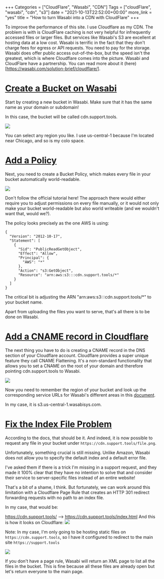 +++
Categories = ["CloudFlare", "Wasabi", "CDN"]
Tags = ["cloudFlare", "wasabi", "cdn", "s3"]
date = "2021-10-13T22:52:00+00:00"
more_link = "yes"
title = "How to turn Wasabi into a CDN with CloudFlare"
+++

To improve the performance of this site. I use Cloudflare as my CDN. The problem is with is CloudFlare caching is not very helpful for infrequently accessed files or larger files. But services like Wasabi's S3 are excellent at hosting data at a low cost. Wasabi is terrific in the fact that they don't charge fees for egress or API requests. You need to pay for the storage. Wasabi does offer public access out-of-the-box, but the speed isn't the greatest, which is where Cloudflare comes into the picture. Wasabi and CloudFlare have a partnership. You can read more about it (here)[https://wasabi.com/solution-brief/cloudflare/].

<!--more-->
# [Create a Bucket on Wasabi](#create-bucket)

Start by creating a new bucket in Wasabi. Make sure that it has the same name as your domain or subdomain!

In this case, the bucket will be called cdn.support.tools.

![](https://cdn.support.tools/posts/how-to-turn-wasabi-into-a-cdn-with-cloudflare/01_bucket.png)

You can select any region you like. I use us-central-1 because I'm located near Chicago, and so is my colo space.

# [Add a Policy](#policy)

Next, you need to create a Bucket Policy, which makes every file in your bucket automatically world-readable.

![](https://cdn.support.tools/posts/how-to-turn-wasabi-into-a-cdn-with-cloudflare/02_s3policy.png)

Don't follow the official tutorial here! The approach there would either require you to adjust permissions on every file manually, or it would not only make your bucket world-readable but also world writeable (and we wouldn't want that, would we?).

The policy looks precisely as the one AWS is using:
```
{
  "Version": "2012-10-17",
  "Statement": [
    {
      "Sid": "PublicReadGetObject",
      "Effect": "Allow",
      "Principal": {
        "AWS": "*"
      },
      "Action": "s3:GetObject",
      "Resource": "arn:aws:s3:::cdn.support.tools/*"
    }
  ]
}
```
The critical bit is adjusting the ARN "arn:aws:s3:::cdn.support.tools/*" to your bucket name.

Apart from uploading the files you want to serve, that's all there is to be done on Wasabi.

# [Add a CNAME record in Cloudflare](#cname)

The next thing you have to do is creating a CNAME record in the DNS section of your Cloudflare account. Cloudflare provides a super unique feature they call CNAME Flattening. It's a non-standard functionality that allows you to set a CNAME on the root of your domain and therefore pointing cdn.support.tools to Wasabi.

![](https://cdn.support.tools/posts/how-to-turn-wasabi-into-a-cdn-with-cloudflare/03_cloudflare_cname.png)

Now you need to remember the region of your bucket and look up the corresponding service URLs for Wasabi's different areas in this [document](https://wasabi-support.zendesk.com/hc/en-us/articles/360015106031-What-are-the-service-URLs-for-Wasabi-s-different-regions-).

In my case, it is s3.us-central-1.wasabisys.com.

# [Fix the Index File Problem](#index-file)

According to the docs, that should be it. And indeed, it is now possible to request any file in your bucket under `https://cdn.support.tools/file.png`.

Unfortunately, something crucial is still missing. Unlike Amazon, Wasabi does not allow you to specify the default index and a default error file.

I've asked them if there is a trick I'm missing in a support request, and they made it 100% clear that they have no intention to solve that and consider their service to server-specific files instead of an entire website!

That's a bit of a shame, I think. But fortunately, we can work around this limitation with a Cloudflare Page Rule that creates an HTTP 301 redirect forwarding requests with no path to an index file.

In my case, that would be:

https://cdn.support.tools/ --> https://cdn.support.tools/index.html
And this is how it looks on Cloudflare:
![](https://cdn.support.tools/posts/how-to-turn-wasabi-into-a-cdn-with-cloudflare/04_cloudflare_pagerule.png)

Note: In my case, I'm only going to be hosting static files on `https://cdn.support.tools`, so I have it configured to redirect to the main site `https://support.tools`

![](https://cdn.support.tools/posts/how-to-turn-wasabi-into-a-cdn-with-cloudflare/05_cloudflare_pagerule.png)

If you don't have a page rule, Wasabi will return an XML page to list all the files in the bucket. This is fine because all these files are already open but let's return everyone to the main page.
